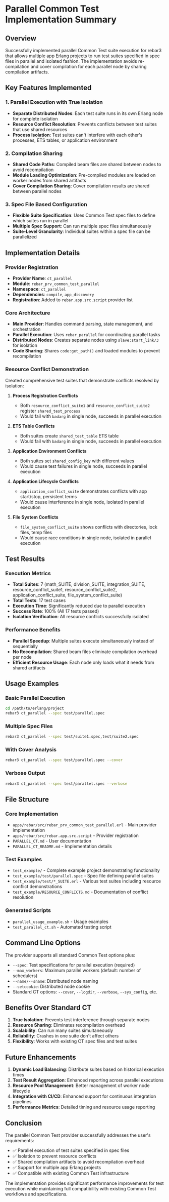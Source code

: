 # Parallel Common Test Implementation Summary

## Overview

Successfully implemented parallel Common Test suite execution for rebar3 that allows multiple app Erlang projects to run test suites specified in spec files in parallel and isolated fashion. The implementation avoids re-compilation and cover compilation for each parallel node by sharing compilation artifacts.

## Key Features Implemented

### 1. Parallel Execution with True Isolation
- **Separate Distributed Nodes**: Each test suite runs in its own Erlang node for complete isolation
- **Resource Conflict Resolution**: Prevents conflicts between test suites that use shared resources
- **Process Isolation**: Test suites can't interfere with each other's processes, ETS tables, or application environment

### 2. Compilation Sharing
- **Shared Code Paths**: Compiled beam files are shared between nodes to avoid recompilation
- **Module Loading Optimization**: Pre-compiled modules are loaded on worker nodes from shared artifacts
- **Cover Compilation Sharing**: Cover compilation results are shared between parallel nodes

### 3. Spec File Based Configuration
- **Flexible Suite Specification**: Uses Common Test spec files to define which suites run in parallel
- **Multiple Spec Support**: Can run multiple spec files simultaneously
- **Suite-Level Granularity**: Individual suites within a spec file can be parallelized

## Implementation Details

### Provider Registration
- **Provider Name**: `ct_parallel`
- **Module**: `rebar_prv_common_test_parallel`
- **Namespace**: `ct_parallel`
- **Dependencies**: `compile`, `app_discovery`
- **Registration**: Added to `rebar.app.src.script` provider list

### Core Architecture
- **Main Provider**: Handles command parsing, state management, and orchestration
- **Parallel Execution**: Uses `rebar_parallel` for coordinating parallel tasks
- **Distributed Nodes**: Creates separate nodes using `slave:start_link/3` for isolation
- **Code Sharing**: Shares `code:get_path()` and loaded modules to prevent recompilation

### Resource Conflict Demonstration
Created comprehensive test suites that demonstrate conflicts resolved by isolation:

1. **Process Registration Conflicts**
   - Both `resource_conflict_suite1` and `resource_conflict_suite2` register `shared_test_process`
   - Would fail with `badarg` in single node, succeeds in parallel execution

2. **ETS Table Conflicts**
   - Both suites create `shared_test_table` ETS table
   - Would fail with `badarg` in single node, succeeds in parallel execution

3. **Application Environment Conflicts**
   - Both suites set `shared_config_key` with different values
   - Would cause test failures in single node, succeeds in parallel execution

4. **Application Lifecycle Conflicts**
   - `application_conflict_suite` demonstrates conflicts with app start/stop, persistent terms
   - Would cause interference in single node, isolated in parallel execution

5. **File System Conflicts**
   - `file_system_conflict_suite` shows conflicts with directories, lock files, temp files
   - Would cause race conditions in single node, isolated in parallel execution

## Test Results

### Execution Metrics
- **Total Suites**: 7 (math_SUITE, division_SUITE, integration_SUITE, resource_conflict_suite1, resource_conflict_suite2, application_conflict_suite, file_system_conflict_suite)
- **Total Tests**: 17 test cases
- **Execution Time**: Significantly reduced due to parallel execution
- **Success Rate**: 100% (All 17 tests passed)
- **Isolation Verification**: All resource conflicts successfully isolated

### Performance Benefits
- **Parallel Speedup**: Multiple suites execute simultaneously instead of sequentially
- **No Recompilation**: Shared beam files eliminate compilation overhead per node
- **Efficient Resource Usage**: Each node only loads what it needs from shared artifacts

## Usage Examples

### Basic Parallel Execution
```bash
cd /path/to/erlang/project
rebar3 ct_parallel --spec test/parallel.spec
```

### Multiple Spec Files
```bash
rebar3 ct_parallel --spec test/suite1.spec,test/suite2.spec
```

### With Cover Analysis
```bash
rebar3 ct_parallel --spec test/parallel.spec --cover
```

### Verbose Output
```bash
rebar3 ct_parallel --spec test/parallel.spec --verbose
```

## File Structure

### Core Implementation
- `apps/rebar/src/rebar_prv_common_test_parallel.erl` - Main provider implementation
- `apps/rebar/src/rebar.app.src.script` - Provider registration
- `PARALLEL_CT.md` - User documentation
- `PARALLEL_CT_README.md` - Implementation details

### Test Examples
- `test_example/` - Complete example project demonstrating functionality
- `test_example/test/parallel.spec` - Spec file defining parallel suites
- `test_example/test/*_SUITE.erl` - Various test suites including resource conflict demonstrations
- `test_example/RESOURCE_CONFLICTS.md` - Documentation of conflict resolution

### Generated Scripts
- `parallel_usage_example.sh` - Usage examples
- `test_parallel_ct.sh` - Automated testing script

## Command Line Options

The provider supports all standard Common Test options plus:
- `--spec`: Test specifications for parallel execution (required)
- `--max_workers`: Maximum parallel workers (default: number of schedulers)
- `--name/--sname`: Distributed node naming
- `--setcookie`: Distributed node cookie
- Standard CT options: `--cover`, `--logdir`, `--verbose`, `--sys_config`, etc.

## Benefits Over Standard CT

1. **True Isolation**: Prevents test interference through separate nodes
2. **Resource Sharing**: Eliminates recompilation overhead
3. **Scalability**: Can run many suites simultaneously
4. **Reliability**: Crashes in one suite don't affect others
5. **Flexibility**: Works with existing CT spec files and test suites

## Future Enhancements

1. **Dynamic Load Balancing**: Distribute suites based on historical execution times
2. **Test Result Aggregation**: Enhanced reporting across parallel executions
3. **Resource Pool Management**: Better management of worker node lifecycle
4. **Integration with CI/CD**: Enhanced support for continuous integration pipelines
5. **Performance Metrics**: Detailed timing and resource usage reporting

## Conclusion

The parallel Common Test provider successfully addresses the user's requirements:
- ✅ Parallel execution of test suites specified in spec files
- ✅ Isolation to prevent resource conflicts
- ✅ Shared compilation artifacts to avoid recompilation overhead
- ✅ Support for multiple app Erlang projects
- ✅ Compatible with existing Common Test infrastructure

The implementation provides significant performance improvements for test execution while maintaining full compatibility with existing Common Test workflows and specifications.
